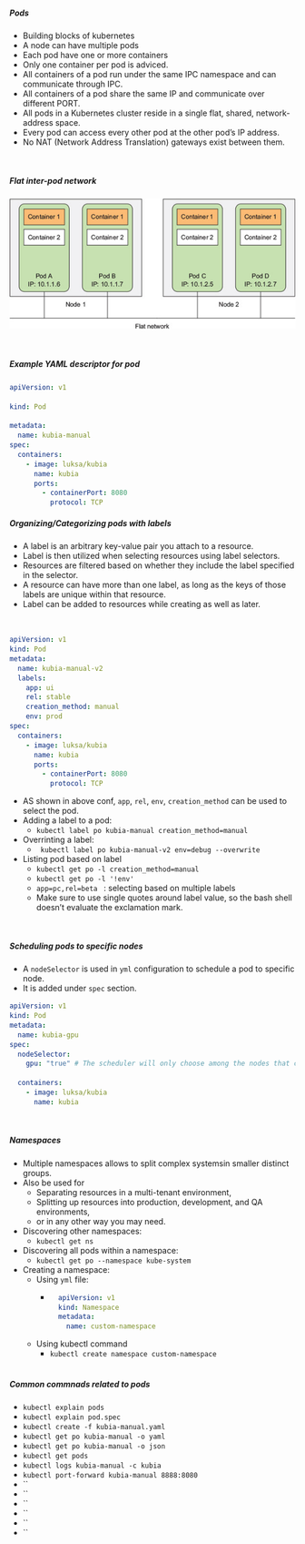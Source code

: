 ##### Pods

- Building blocks of kubernetes
- A node can have multiple pods
- Each pod have one or more containers
- Only one container per pod is adviced.
- All containers of a pod run under the same IPC namespace and can communicate through IPC.
- All containers of a pod share the same IP and communicate over different PORT.
- All pods in a Kubernetes cluster
  reside in a single flat, shared, network-address space.
- Every pod can access every other pod at the other pod’s IP address.
- No NAT (Network Address Translation) gateways exist between them.

<br/>

##### Flat inter-pod network

![Pod Network Sharing](images/inter_pod_network.jpg)

<br/>

##### Example YAML descriptor for pod

```yml
apiVersion: v1

kind: Pod

metadata:
  name: kubia-manual
spec:
  containers:
    - image: luksa/kubia
      name: kubia
      ports:
        - containerPort: 8080
          protocol: TCP
```

##### Organizing/Categorizing pods with labels

- A label is an arbitrary key-value pair you attach to a resource.
- Label is then utilized when selecting resources using label selectors.
- Resources are filtered based on whether they include the label specified in the selector.
- A resource can have more than one label, as long as the keys of those labels are unique within that resource.
- Label can be added to resources while creating as well as later.


<br/>

```yml
apiVersion: v1
kind: Pod
metadata:
  name: kubia-manual-v2
  labels:
    app: ui
    rel: stable
    creation_method: manual
    env: prod
spec:
  containers:
    - image: luksa/kubia
      name: kubia
      ports:
        - containerPort: 8080
          protocol: TCP
```

- AS shown in above conf, `app`, `rel`, `env`, `creation_method` can be used to select the pod.
- Adding a label to a pod:
  - `kubectl label po kubia-manual creation_method=manual`
- Overrinting a label:
  - ` kubectl label po kubia-manual-v2 env=debug --overwrite`
- Listing pod based on label
  - `kubectl get po -l creation_method=manual`
  - `kubectl get po -l '!env'`
  - `app=pc,rel=beta ` : selecting based on multiple labels
  - Make sure to use single quotes around label value, so the bash shell doesn’t evaluate the exclamation mark.

<br/>

##### Scheduling pods to specific nodes

- A `nodeSelector` is used in `yml` configuration to schedule a pod to specific node.
- It is added under `spec` section.
```yml
apiVersion: v1
kind: Pod
metadata:
  name: kubia-gpu
spec:
  nodeSelector:
    gpu: "true" # The scheduler will only choose among the nodes that contain the `gpu=true` label.

  containers:
    - image: luksa/kubia
      name: kubia
```
  <br/>


##### Namespaces
+  Multiple namespaces allows to split complex systemsin  smaller distinct groups.
+ Also be used for
    + Separating resources in a multi-tenant environment,
    + Splitting up resources into production, development, and QA environments,
    +  or in any other way you may need. 
+ Discovering other namespaces:
    + `kubectl get ns`
+ Discovering all pods within a namespace:
    + `kubectl get po --namespace kube-system`
+ Creating a namespace:
    + Using `yml` file:
        + ```yml
            apiVersion: v1
            kind: Namespace
            metadata:
              name: custom-namespace
          ```
    + Using kubectl command
        +   `kubectl create namespace custom-namespace`
  <br/>

##### Common commnads related to pods

- `kubectl explain pods`
- `kubectl explain pod.spec`
- `kubectl create -f kubia-manual.yaml`
- `kubectl get po kubia-manual -o yaml`
- `kubectl get po kubia-manual -o json`
- `kubectl get pods`
- `kubectl logs kubia-manual -c kubia`
- `kubectl port-forward kubia-manual 8888:8080`
- ``
- ``
- ``
- ``
- ``
- ``
